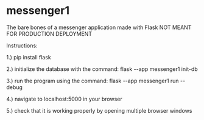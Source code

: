# messenger1
The bare bones of a messenger application made with Flask
NOT MEANT FOR PRODUCTION DEPLOYMENT

Instructions:

1.) pip install flask

2.) initialize the database with the command: flask --app messenger1 init-db

3.) run the program using the command: flask --app messenger1 run --debug

4.) navigate to localhost:5000 in your browser

5.) check that it is working properly by opening multiple browser windows
